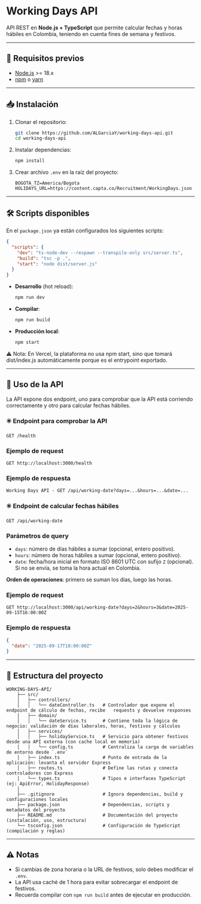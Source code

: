 # Working Days API

API REST en **Node.js + TypeScript** que permite calcular fechas y horas hábiles en Colombia, teniendo en cuenta fines de semana y festivos.

---

## 🚀 Requisitos previos

- [Node.js](https://nodejs.org/) >= 18.x
- [npm](https://www.npmjs.com/) o [yarn](https://yarnpkg.com/)

---

## 📥 Instalación

1. Clonar el repositorio:
   ```bash
   git clone https://github.com/ALGarciaY/working-days-api.git
   cd working-days-api
   ```

2. Instalar dependencias:
   ```bash
   npm install
   ```

3. Crear archivo `.env` en la raíz del proyecto:
   ```env
   BOGOTA_TZ=America/Bogota
   HOLIDAYS_URL=https://content.capta.co/Recruitment/WorkingDays.json
   ```

---

## 🛠️ Scripts disponibles

En el `package.json` ya están configurados los siguientes scripts:

```json
{
  "scripts": {
    "dev": "ts-node-dev --respawn --transpile-only src/server.ts",
    "build": "tsc -p .",
    "start": "node dist/server.js"
  }
}
```

- **Desarrollo** (hot reload):
  ```bash
  npm run dev
  ```

- **Compilar**:
  ```bash
  npm run build
  ```

- **Producción local**:
  ```bash
  npm start
  ```

⚠️ Nota: En Vercel, la plataforma no usa npm start, sino que tomará dist/index.js automáticamente porque es el entrypoint exportado.

---

## 📡 Uso de la API

La API expone dos endpoint, uno para comprobar que la API está corriendo correctamente y otro para calcular fechas hábiles.

### ✳️ Endpoint para comprobar la API
```
GET /health
```

### Ejemplo de request
```http
GET http://localhost:3000/health
```

### Ejemplo de respuesta
```
Working Days API - GET /api/working-date?days=...&hours=...&date=...
```

### ✳️ Endpoint de calcular fechas hábiles
```
GET /api/working-date
```

### Parámetros de query
- `days`: número de días hábiles a sumar (opcional, entero positivo).
- `hours`: número de horas hábiles a sumar (opcional, entero positivo).
- `date`: fecha/hora inicial en formato ISO 8601 UTC con sufijo `Z` (opcional).  
  Si no se envía, se toma la hora actual en Colombia.

**Orden de operaciones**: primero se suman los días, luego las horas.

### Ejemplo de request
```http
GET http://localhost:3000/api/working-date?days=2&hours=3&date=2025-09-15T16:00:00Z
```

### Ejemplo de respuesta
```json
{
  "date": "2025-09-17T18:00:00Z"
}
```

---

## 📂 Estructura del proyecto

```
WORKING-DAYS-API/
    ├── src/
    │   ├── controllers/
    │   │   └── dateController.ts   # Controlador que expone el endpoint de cálculo de fechas, recibe   requests y devuelve responses
    │   ├── domain/
    │   │   └── dateService.ts      # Contiene toda la lógica de negocio: validación de días laborales, horas, festivos y cálculos
    │   ├── services/
    │   │   ├── holidayService.ts   # Servicio para obtener festivos desde una API externa (con cache local en memoria)
    │   │   └── config.ts           # Centraliza la carga de variables de entorno desde `.env`
    │   ├── index.ts                # Punto de entrada de la aplicación: levanta el servidor Express
    │   ├── routes.ts               # Define las rutas y conecta controladores con Express
    │   └── types.ts                # Tipos e interfaces TypeScript (ej: ApiError, HolidayResponse)
    │
    ├── .gitignore                  # Ignora dependencias, build y configuraciones locales
    ├── package.json                # Dependencias, scripts y metadatos del proyecto
    ├── README.md                   # Documentación del proyecto (instalación, uso, estructura)
    └── tsconfig.json               # Configuración de TypeScript (compilación y reglas)
```

---

## ⚠️ Notas

- Si cambias de zona horaria o la URL de festivos, solo debes modificar el `.env`.
- La API usa caché de 1 hora para evitar sobrecargar el endpoint de festivos.
- Recuerda compilar con `npm run build` antes de ejecutar en producción.
